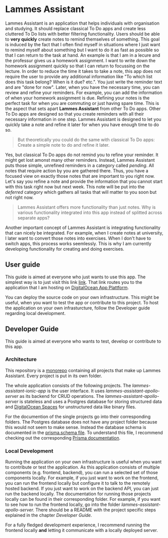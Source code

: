 # Lammes Assistant

Lammes Assistant is an application that helps individuals with organisation and studying. It should replace classical To Do apps and create less cluttered To Do lists with better filtering functionality. Users should be able to **very quickly** create notes to remind themselves of something. This goal is induced by the fact that I often find myself in situations where I just want to remind myself about something but I want to do it as fast as possible so that I can return to the task at hand. An example is that I am in a lecure and the professur gives us a homework assignment. I want to write down the homework assignment quickly so that I can return to focussing on the lecture. In order to reduce the time it takes to take a note, this app does not require the user to provide any additional information like "To which list does this task belong? When is it due? etc.". You just write the reminder text and are "done for now". Later, when you have the necessary time, you can review and refine your reminders. For example, you can add the information of when your homework assignment is due. Refining your notes is the perfect task for when you are commuting or just having spare time. This is the aspect that sets apart **Lammes Assistant** from other To Do apps. Other To Do apps are designed so that you create reminders with all their necessary information in one step. Lammes Assistant is designed to let you quickly take a note and refine it later for when you have enough time to do so.

> But theoretically you could do the same with classical To Do apps: Create a simple note to do and refine it later.

Yes, but classical To Do apps do not remind you to refine your reminder. It might get lost amonst many other reminders. Instead, Lammes Assistant puts those simple, unrefined reminders in a category called *pending*. All notes that require action by you are gathered there. Thus, you have a focused view on exactly those notes that are important to you right now. Let's say you refine a note and provide the information that you cannot start with this task right now but next week. This note will be put into the *deferred* category which gathers all tasks that will matter to you soon but not right now.

> Lammes Assistant offers more functionality than just notes. Why is various functionality integrated into this app instead of splitted across separate apps?

Another important concept of Lammes Assistant is integrating functionality that can nicely be integrated. For example, when I create notes at university, I later want to convert those notes into exercises. When I don't have to switch apps, this process works seemlessly. This is why I am currently developing functionality for creating and doing exercises.

## User guide

This guide is aimed at everyone who just wants to use this app. The simplest way is to just visit this link [link](https://lammes-assistant-5m7y3.ondigitalocean.app/). That link routes you to the application that I am hosting on [DigitalOcean App Plattform](https://www.digitalocean.com/products/app-platform/).

You can deploy the source code on your own infrastructure. This might be useful, when you want to test the app or contribute to this project. To host the application on your own infrasturcture, follow the Developer guide regarding local development.

## Developer Guide

This guide is aimed at everyone who wants to test, develop or contribute to this app.

### Architecture

This repository is a [monorepo](https://en.wikipedia.org/wiki/Monorepo) containing all projects that make up Lammes Assistant. Every project is put in its own folder.

The whole application consists of the following projects. The *lammes-assistant-ionic-app* is the user interface. It uses *lammes-assistant-apollo-server* as its backend for CRUD operations. The *lammes-assistant-apollo-server* is stateless and uses a Postgres database for storing structured data and [DigitalOcean Spaces](https://www.digitalocean.com/products/spaces/) for unstructured data like binary files.

For the documention of the single projects go into their corresponding folders. The Postgres database does not have any project folder because this would not seem to make sense. Instead the database schema is documented in the [prisma.schema file](https://github.com/simon-lammes/lammes-assistant/blob/master/lammes-assistant-apollo-server/prisma/schema.prisma). To understand this file, I recommend checking out the corresponding [Prisma documentation](https://www.prisma.io/docs/concepts/components/prisma-schema).

### Local Development

Running the application on your own infrastructure is useful when you want to contribute or test the application. As this application consists of multiple components (e.g. frontend, backend), you can run a selected set of those components locally. For example, if you just want to work on the frontend, you can run the frontend locally but configure it to talk to the remotely hosted backend. If you just want to work on the backend API, you can just run the backend locally. The documentation for running those projects locally can be found in their corresponding folder. For example, if you want to see how to run the frontend locally, go into the folder *lammes-assistant-apollo-server.* There should be a README with the project specific steps explained in the chapter *Developer Guide.*

For a fully fledged development experience, I recommend running the frontend locally **and** letting it communicate with a locally deployed server.
